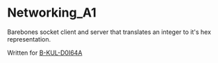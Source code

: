 # Networking_A1
Barebones socket client and server that translates an integer to it's hex representation.

Written for [B-KUL-D0I64A](https://onderwijsaanbod.kuleuven.be/syllabi/n/D0I64AN.htm)
